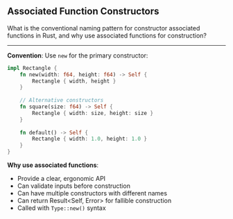 ## Associated Function Constructors

What is the conventional naming pattern for constructor associated functions in Rust, and why use associated functions for construction?

---

**Convention**: Use `new` for the primary constructor:

```rust
impl Rectangle {
    fn new(width: f64, height: f64) -> Self {
        Rectangle { width, height }
    }
    
    // Alternative constructors
    fn square(size: f64) -> Self {
        Rectangle { width: size, height: size }
    }
    
    fn default() -> Self {
        Rectangle { width: 1.0, height: 1.0 }
    }
}
```

**Why use associated functions**:
- Provide a clear, ergonomic API
- Can validate inputs before construction
- Can have multiple constructors with different names
- Can return Result<Self, Error> for fallible construction
- Called with `Type::new()` syntax

